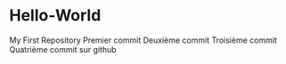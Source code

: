 # Hello-World
My First Repository
Premier commit
Deuxième commit
Troisième commit
Quatrième commit sur github
